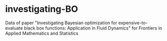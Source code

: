 # investigating-BO
Data of paper "Investigating Bayesian optimization for expensive-to-evaluate black box functions: Application in Fluid Dynamics" for Frontiers in Applied Mathematics and Statistics

